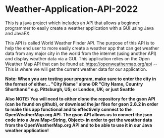 # Weather-Application-API-2022
This is a java project which includes an API that allows a beginner programmer to easily create a weather application with a GUI using Java and JavaFX. 

This API is called World Weather Finder API. The purpose of this API is to help the end user to more easily create a weather app that can get weather data from any major city in the world from the internet (using another API) and display weather data via a GUI. This application relies on the Open Weather Map API that can be found at: https://openweathermap.org/api -- This is where we will get the current weather data for our application. 

**Note:  When you are testing your program, make sure to enter the city in the format of either... "City Name" alone OR "City Name, Country Shorthand" e.g. Pittsburgh, US; or London, UK; or just Seattle**

**Also NOTE: You will need to either clone the repository for the gson API (can be found on github), or download the jar files for gson 2.8.2 in order to make this app functional and to effectively connect to the OpenWeatherMap.org API. The gson API allows us to convert the json code into a Java Map<String, Object> in order to get the weather data from the OpenWeatherMap.org API and to be able to use it in our Java weather application!**
